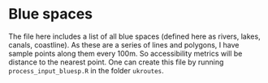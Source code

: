 # Blue spaces
The file here includes a list of all blue spaces (defined here as rivers, lakes, canals, coastline). As these are a series of lines and polygons, I have sample points along them every 100m. So accessibility metrics will be distance to the nearest point. One can create this file by running `process_input_bluesp.R` in the folder `ukroutes`.
